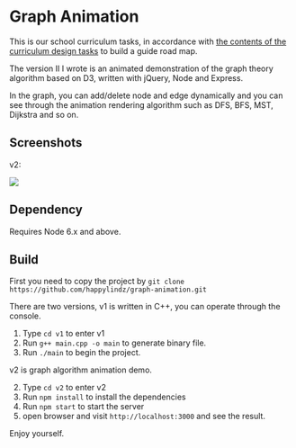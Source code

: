 
# Graph Animation

This is our school curriculum tasks, in accordance with [the contents of the curriculum design tasks](https://github.com/happylindz/graph-animation/blob/master/Data-structure-course-design-task-book.pdf) to build a guide road map.

The version II I wrote is an animated demonstration of the graph theory algorithm based on D3, written with jQuery, Node and Express. 

In the graph, you can add/delete node and edge dynamically and you can see through the animation rendering algorithm such as DFS, BFS, MST, Dijkstra and so on.

## Screenshots

v2: 

![](https://github.com/happylindz/graph-animation/blob/master/screenshots/screenshots2.png?raw=true)

## Dependency 

Requires Node 6.x and above.

## Build

First you need to copy the project by ```git clone https://github.com/happylindz/graph-animation.git```

There are two versions, v1 is written in C++, you can operate through the console. 

1. Type ```cd v1``` to enter v1
2. Run ```g++ main.cpp -o main``` to generate binary file.
3. Run ```./main``` to begin the project.

v2 is graph algorithm animation demo. 

2. Type ```cd v2``` to enter v2
3. Run ```npm install``` to install the dependencies
4. Run ```npm start``` to start the server
5. open browser and visit ```http://localhost:3000``` and see the result.

Enjoy yourself. 



